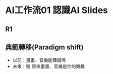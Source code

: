 # AI工作流01 認識AI Slides

<div class="slide">

## R1 

</div>


<div class="slide">

## 典範轉移(Paradigm shift)

* 以前：畫畫、音樂能賺錢嗎
* 未來：喔 原來畫畫、音樂是你的興趣

</div>